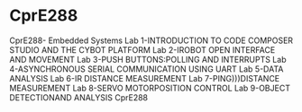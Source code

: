 # CprE288
CprE288- Embedded Systems
Lab 1-INTRODUCTION TO CODE COMPOSER STUDIO AND THE CYBOT PLATFORM
Lab 2-IROBOT OPEN INTERFACE AND MOVEMENT
Lab 3-PUSH BUTTONS:POLLING AND INTERRUPTS
Lab 4-ASYNCHRONOUS SERIAL COMMUNICATION USING UART
Lab 5-DATA ANALYSIS
Lab 6-IR DISTANCE MEASUREMENT
Lab 7-PING)))DISTANCE MEASUREMENT
Lab 8-SERVO MOTORPOSITION CONTROL
Lab 9-OBJECT DETECTIONAND ANALYSIS
CprE288
